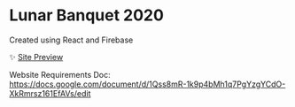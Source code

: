 # Lunar Banquet 2020
Created using React and Firebase

✨ [Site Preview](https://lunarbanquet.netlify.app/)

Website Requirements Doc: https://docs.google.com/document/d/1Qss8mR-1k9p4bMh1q7PgYzgYCdO-XkRmrsz161EfAVs/edit
